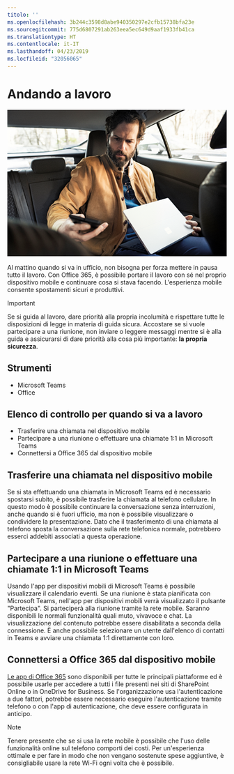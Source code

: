 ```yaml
---
titolo: ''
ms.openlocfilehash: 3b244c3598d8abe940350297e2cfb15738bfa23e
ms.sourcegitcommit: 775d6807291ab263eea5ec649d9aaf1933fb41ca
ms.translationtype: HT
ms.contentlocale: it-IT
ms.lasthandoff: 04/23/2019
ms.locfileid: "32056065"
---
```

# <a name="during-your-commute"></a>Andando a lavoro

![Visualizzazione mentre si va a lavoro](media/ditl_commute.png)

Al mattino quando si va in ufficio, non bisogna per forza mettere in pausa tutto il lavoro. Con Office 365, è possibile portare il lavoro con sé nel proprio dispositivo mobile e continuare cosa si stava facendo.  L'esperienza mobile consente spostamenti sicuri e produttivi.  

> [!IMPORTANT]
> Se si guida al lavoro, dare priorità alla propria incolumità e rispettare tutte le disposizioni di legge in materia di guida sicura. Accostare se si vuole partecipare a una riunione, non inviare o leggere messaggi mentre si è alla guida e assicurarsi di dare priorità alla cosa più importante: **la propria sicurezza**.


## <a name="tools"></a>Strumenti
- Microsoft Teams
- Office 

## <a name="checklist-for-your-commute"></a>Elenco di controllo per quando si va a lavoro
- Trasferire una chiamata nel dispositivo mobile
- Partecipare a una riunione o effettuare una chiamate 1:1 in Microsoft Teams
- Connettersi a Office 365 dal dispositivo mobile
 
## <a name="transfer-a-call-to-your-mobile-device"></a>Trasferire una chiamata nel dispositivo mobile
Se si sta effettuando una chiamata in Microsoft Teams ed è necessario spostarsi subito, è possibile trasferire la chiamata al telefono cellulare. In questo modo è possibile continuare la conversazione senza interruzioni, anche quando si è fuori ufficio, ma non è possibile visualizzare o condividere la presentazione. Dato che il trasferimento di una chiamata al telefono sposta la conversazione sulla rete telefonica normale, potrebbero esserci addebiti associati a questa operazione.

## <a name="join-a-meeting-or-have-a-11-call-in-microsoft-teams"></a>Partecipare a una riunione o effettuare una chiamate 1:1 in Microsoft Teams
Usando l'app per dispositivi mobili di Microsoft Teams è possibile visualizzare il calendario eventi.  Se una riunione è stata pianificata con Microsoft Teams, nell'app per dispositivi mobili verrà visualizzato il pulsante "Partecipa". Si parteciperà alla riunione tramite la rete mobile.  Saranno disponibili le normali funzionalità quali muto, vivavoce e chat.  La visualizzazione del contenuto potrebbe essere disabilitata a seconda della connessione. È anche possibile selezionare un utente dall'elenco di contatti in Teams e avviare una chiamata 1:1 direttamente con loro. 

## <a name="connect-to-office-365-from-your-mobile-device"></a>Connettersi a Office 365 dal dispositivo mobile
[Le app di Office 365](https://support.office.com/en-us/article/set-up-office-apps-and-email-on-a-mobile-device-7dabb6cb-0046-40b6-81fe-767e0b1f014f?ui=en-US&rs=en-US&ad=US) sono disponibili per tutte le principali piattaforme ed è possibile usarle per accedere a tutti i file presenti nei siti di SharePoint Online o in OneDrive for Business. Se l'organizzazione usa l'autenticazione a due fattori, potrebbe essere necessario eseguire l'autenticazione tramite telefono o con l'app di autenticazione, che deve essere configurata in anticipo.  

> [!NOTE]
> Tenere presente che se si usa la rete mobile è possibile che l'uso delle funzionalità online sul telefono comporti dei costi. Per un'esperienza ottimale e per fare in modo che non vengano sostenute spese aggiuntive, è consigliabile usare la rete Wi-Fi ogni volta che è possibile.